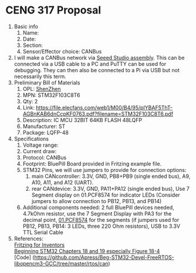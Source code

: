 # CENG 317 Proposal
1. Basic info
     1. Name: 
     2. Date: 
     3. Section:
     4. Sensor/Effector choice: CANBus
2. I will make a CANBus network via [Seeed Studio assembly](https://www.seeedstudio.com/fusion_pcb.html). This can be connected via a USB cable to a PC and PuTTY can be used for debugging. They can then also be connected to a Pi via USB but not necessarily this term. 
3. Preliminary Bill of Materials
    1. OPL: [ShenZhen](https://www.seeedstudio.com/opl.html)
    2. MPN: STM32F103C8T6 
	3. Qty: 2
	4. Link: https://file.elecfans.com/web1/M00/B4/95/pIYBAF5ThT-AGBnKAB6dnCcpKF0763.pdf?filename=STM32F103C8T6.pdf
    5. Description:	IC MCU 32BIT 64KB FLASH 48LQFP
	6. Manufacturer: ST
	7. Package: LQFP-48
4. Specifications
    1. Voltage range:
	2. Current draw:
	3. Protocol: CANBus
	4. Footprint: BluePill Board provided in Fritzing example file.
	5. STM32 Pins, we will use jumpers to provide for connection options:
	    1. main CANcontroller: 3.3V, GND, PB8+PB9 (single ended bus), A9, A10, A11, and A12 (UART).
		2. rear CANdevice: 3.3V, GND, PA11+PA12 (single ended bus), Use 7 Segment display on 01.PCF8574 for indicator LEDs (Consider jumpers to allow connection to PB12, PB13, and PB14)
	6. Additional components needed: 2 full BluePill devices needed, 4.7kOhm resistor, use the 7 Segment Display with PA3 for the decimal point, [01.PCF8574](https://github.com/six0four/ceng317/tree/master/2020projects/01.PCF8574) for the segments (if jumpers used for PB12, PB13, PB14: 3 LEDs, three 220 Ohm resistors), USB to 3.3V TTL Serial Cable
5. References:    
[Fritzing for Inventors](https://learning-oreilly-com.ezproxy.humber.ca/library/view/fritzing-for-inventors/9780071844642/ch01.html#ch01)    
[Beginning STM32 Chapters 18 and 19 especially Figure 18-4](https://learning-oreilly-com.ezproxy.humber.ca/library/view/beginning-stm32-developing/9781484236246/html/465982_1_En_1_Chapter.xhtml)     
[Code] (https://github.com/Apress/Beg-STM32-Devel-FreeRTOS-libopencm3-GCC/tree/master/rtos/can)